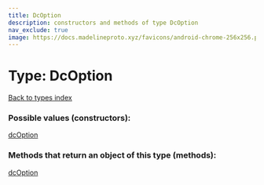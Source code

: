 ```yaml
---
title: DcOption
description: constructors and methods of type DcOption
nav_exclude: true
image: https://docs.madelineproto.xyz/favicons/android-chrome-256x256.png
---
```

# Type: DcOption
[Back to types index](index.md)



### Possible values (constructors):

[dcOption](/API_docs/constructors/dcOption.md)  



### Methods that return an object of this type (methods):



[dcOption](/API_docs/constructors/dcOption.md)  

